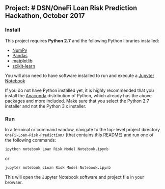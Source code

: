 ## Project: # DSN/OneFi Loan Risk Prediction Hackathon, October 2017

### Install

This project requires **Python 2.7** and the following Python libraries installed:

- [NumPy](http://www.numpy.org/)
- [Pandas](http://pandas.pydata.org)
- [matplotlib](http://matplotlib.org/)
- [scikit-learn](http://scikit-learn.org/stable/)

You will also need to have software installed to run and execute a [Jupyter Notebook](http://ipython.org/notebook.html)

If you do not have Python installed yet, it is highly recommended that you install the [Anaconda](http://continuum.io/downloads) distribution of Python, which already has the above packages and more included. Make sure that you select the Python 2.7 installer and not the Python 3.x installer. 

### Run

In a terminal or command window, navigate to the top-level project directory `OneFi-Loan-Risk-Prediction/` (that contains this README) and run one of the following commands:

```bash
ipython notebook Loan Risk Model Notebook.ipynb
```  
or
```bash
jupyter notebook cLoan Risk Model Notebook.ipynb
```

This will open the Jupyter Notebook software and project file in your browser.